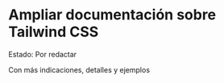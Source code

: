 # Ampliar documentación sobre Tailwind CSS

Estado: Por redactar

Con más indicaciones, detalles y ejemplos
